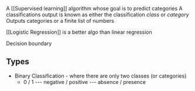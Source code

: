 A [[Supervised learning]] algorithm whose goal is to predict categories
A classifications output is known as either the classification *class* or *category*
Outputs categories or a finite list of numbers

[[Logistic Regression]] is a better algo than linear regression

Decision boundary
## Types
- Binary Classification - where there are only two classes (or categories)
	- 0 / 1 --- negative / positive --- absence / presence

